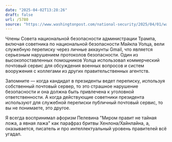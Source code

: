 ```yaml
---
date: "2025-04-02T13:28:26"
draft: false
url: /5780
source: "https://www.washingtonpost.com/national-security/2025/04/01/waltz-national-security-council-signal-gmail/"
---
```


Члены Совета национальной безопасности администрации Трампа, включая советника по национальной безопасности Майкла Уолца, вели служебную переписку через личные аккаунты Gmail, что является серьезным нарушением протоколов безопасности. Один из высокопоставленных помощников Уолца использовал коммерческий почтовый сервис для обсуждения военных вопросов и систем вооружения с коллегами из других правительственных агентств.

Запомните — когда кандидат в президенты ведет переписку, используя собственный почтовый сервер, то это страшное нарушение безопасности и она должна быть привлечена к уголовной ответственности. А когда действующие советники президента используют для служебной переписки публичный почтовый сервис, то вы не понимаете, это другое.

Я всегда воспринимал афоризм Пелевина "Миром правит не тайная ложа, а явная лажа" как парафраз бритвы Хенлона/Хайнлайна, а, оказывается, писатель и про интеллектуальный уровень правителей всё угадал.